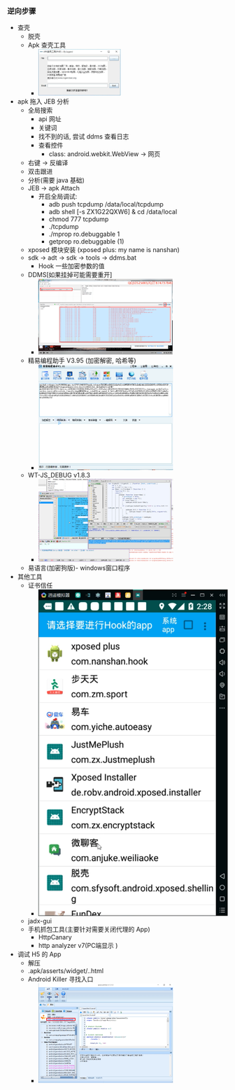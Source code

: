 ### 逆向步骤

- 查壳
  - 脱壳
  - Apk 查壳工具
    - <img alt="apk_check_shell" src="../images/apk_check_shell.png" style="zoom:30%;" />
- apk 拖入 JEB 分析
  - 全局搜索
    - api 网址
    - 关键词
    - 找不到的话, 尝试 ddms 查看日志 
    - 查看控件
      - class: android.webkit.WebView -> 网页 
  - 右键 -> 反编译
  - 双击跟进
  - 分析(需要 java 基础)
  - JEB -> apk Attach 
    - 开启全局调试: 
      - adb push tcpdump /data/local/tcpdump
      - adb shell [-s ZX1G22QXW6] & cd /data/local
      - chmod 777 tcpdump
      - ./tcpdump
      - ./mprop ro.debuggable 1
      - getprop ro.debuggable (1)
  - xposed 模块安装 (xposed plus: my name is nanshan)
  - sdk -> adt -> sdk -> tools -> ddms.bat
    - Hook 一些加密参数的值
  - DDMS[如果挂掉可能需要重开]
    - <img alt="ddms" src="../images/ddms.png" style="zoom:30%;" />
  - 精易编程助手 V3.95 (加密解密, 哈希等)
    - <img alt="bczs" src="../images/bczs.png" style="zoom:30%;" />
  - WT-JS_DEBUG v1.8.3
    - <img alt="wt-js" src="../images/wt_js.png" style="zoom:30%;" />
  - 易语言(加密狗版)- windows窗口程序
- 其他工具
  - 证书信任
    - ![certificate](../images/certificate.png)
  - jadx-gui
  - 手机抓包工具(主要针对需要关闭代理的 App)
    - HttpCanary
    - http analyzer v7(PC端显示 )
- 调试 H5 的 App
  - 解压
  - .apk/asserts/widget/..html
  - Android Killer 寻找入口
    - <img alt="android_killer" src="../images/android_killer.png" style="zoom:30%;" />
